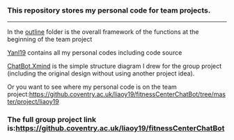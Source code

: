 ### This repository stores my personal code for team projects.
********** 
In the [outline](https://github.coventry.ac.uk/liaoy19/MyCode/tree/master/OutLine) folder is the overall framework of the functions at the beginning of the team project

[Yanl19](https://github.coventry.ac.uk/liaoy19/MyCode/tree/master/liaoy19) contains all my personal codes including code source

[ChatBot.Xmind](https://github.coventry.ac.uk/liaoy19/MyCode/blob/master/ChatBot.xmind) is the simple structure diagram I drew for the group project (including the original design without using another project idea).

Or you want to see where my personal code is on the team project:https://github.coventry.ac.uk/liaoy19/fitnessCenterChatBot/tree/master/project/liaoy19

### The full group project link is:https://github.coventry.ac.uk/liaoy19/fitnessCenterChatBot


